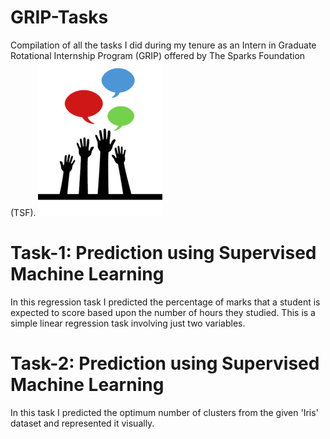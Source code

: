 # GRIP-Tasks
Compilation of all the tasks I did during my tenure as an Intern in Graduate Rotational Internship Program (GRIP) offered by The Sparks Foundation (TSF).
<img src='https://github.com/Siddharth1327/GRIP-Tasks/blob/main/The%20Sparks%20Foundation%20logo.png'></img>
# Task-1: Prediction using Supervised Machine Learning
In this regression task I predicted the percentage of marks that a student is expected to score based upon the number of hours they studied.
This is a simple linear regression task involving just two variables.
# Task-2: Prediction using Supervised Machine Learning
In this task I predicted the optimum number of clusters from the given 'Iris' dataset and represented it visually.
